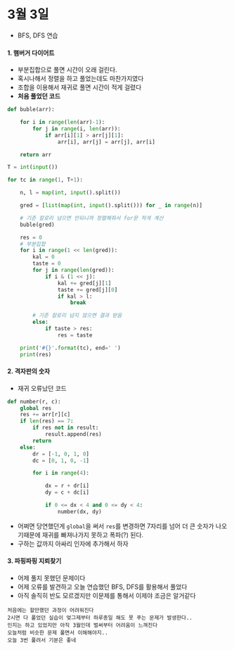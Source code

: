 # 3월 3일

- BFS, DFS 연습



#### 1. 햄버거 다이어트

- 부분집합으로 풀면 시간이 오래 걸린다.
- 혹시나해서 정렬을 하고 풀었는데도 마찬가지였다
- 조합을 이용해서 재귀로 풀면 시간이 적게 걸렸다
- **처음 풀었던 코드**

```python
def buble(arr):

    for i in range(len(arr)-1):
        for j in range(i, len(arr)):
            if arr[i][1] > arr[j][1]:
                arr[i], arr[j] = arr[j], arr[i]

    return arr

T = int(input())

for tc in range(1, T+1):

    n, l = map(int, input().split())

    gred = [list(map(int, input().split())) for _ in range(n)]

    # 기준 칼로리 넘으면 안되니까 정렬해줘서 for문 적게 계산
    buble(gred)

    res = 0
    # 부분집합
    for i in range(1 << len(gred)):
        kal = 0
        taste = 0
        for j in range(len(gred)):
            if i & (1 << j):
                kal += gred[j][1]
                taste += gred[j][0]
                if kal > l:
                    break

        # 기준 칼로리 넘지 않으면 결과 받음
        else:
            if taste > res:
                res = taste

    print('#{}'.format(tc), end=' ')
    print(res)
```



#### 2. 격자판의 숫자

- 재귀 오류났던 코드

```python
def number(r, c):
	global res
    res += arr[r][c]
    if len(res) == 7:
        if res not in result:
            result.append(res)
        return
    else:
        dr = [-1, 0, 1, 0]
        dc = [0, 1, 0, -1]

        for i in range(4):

            dx = r + dr[i]
            dy = c + dc[i]

            if 0 <= dx < 4 and 0 <= dy < 4:
                number(dx, dy)
```

- 어쩌면 당연했던게 `global`을 써서 `res`를 변경하면 7자리를 넘어 더 큰 숫자가 나오기때문에 재귀를 빠져나가지 못하고 폭파(?) 된다.
- 구하는 값까지 아싸리 인자에 추가해서 하자



#### 3. 파핑파핑 지뢰찾기

- 어제 풀지 못했던 문제이다
- 어제 오류를 발견하고 오늘 연습했던 BFS, DFS를 활용해서 풀었다
- 아직 솔직히 반도 모르겠지만 이문제를 통해서 이제야 조금은 알거같다





```
처음에는 할만했던 과정이 어려워진다
2시면 다 풀었던 실습이 엊그제부터 하루종일 해도 못 푸는 문제가 발생한다..
인지는 하고 있었지만 아직 3월인데 벌써부터 어려움이 느껴진다
오늘처럼 비슷한 문제 풀면서 이해해야지..
오늘 3번 풀려서 기분은 좋네
```

